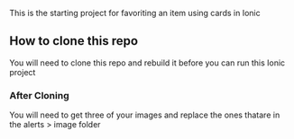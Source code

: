 This is the starting project for favoriting an item using cards in Ionic

## How to clone this repo

You will need to clone this repo and rebuild it before you can run this Ionic project

### After Cloning
You will need to get three of your images and replace the ones thatare in the alerts > image folder